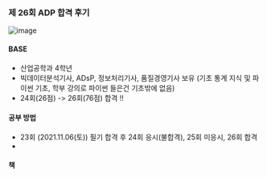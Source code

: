 ### 제 26회 ADP 합격 후기
![image](https://github.com/suhyehye/ADP-study/issues/1#issue-1410378774.png)
#### BASE
- 산업공학과 4학년 
- 빅데이터분석기사, ADsP, 정보처리기사, 품질경영기사 보유 (기초 통계 지식 및 파이썬 기초, 학부 강의로 파이썬 들은건 기초밖에 없음)
- 24회(26점) -> 26회(76점) 합격 !!

#### 공부 방법
- 23회 (2021.11.06(토)) 필기 합격 후 24회 응시(불합격), 25회 미응시, 26회 합격
- 

#### 책
